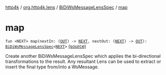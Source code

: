 [http4k](../../index.md) / [org.http4k.lens](../index.md) / [BiDiWsMessageLensSpec](index.md) / [map](./map.md)

# map

`fun <NEXT> map(nextIn: (`[`OUT`](index.md#OUT)`) -> `[`NEXT`](map.md#NEXT)`, nextOut: (`[`NEXT`](map.md#NEXT)`) -> `[`OUT`](index.md#OUT)`): `[`BiDiWsMessageLensSpec`](index.md)`<`[`NEXT`](map.md#NEXT)`>` [(source)](https://github.com/http4k/http4k/blob/master/http4k-core/src/main/kotlin/org/http4k/lens/wsMessageLens.kt#L34)

Create another BiDiWsMessageLensSpec which applies the bi-directional transformations to the result. Any resultant Lens can be
used to extract or insert the final type from/into a WsMessage.


